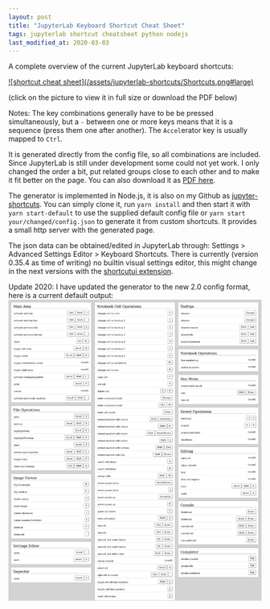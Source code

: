 ```yaml
---
layout: post
title: "JupyterLab Keyboard Shortcut Cheat Sheet"
tags: jupyterlab shortcut cheatsheet python nodejs
last_modified_at: 2020-03-03
---
```

A complete overview of the current JupyterLab keyboard shortcuts:<br>

<a href="/assets/jupyterlab-shortcuts/Shortcuts.png">
![shortcut cheat sheet](/assets/jupyterlab-shortcuts/Shortcuts.png#large)
</a>

(click on the picture to view it in full size or download the PDF below)

Notes: The key combinations generally have to be be pressed simultaneously,  but a `-` between one or more keys means that it is a sequence (press them one after another). The `Accel`erator key is usually mapped to `Ctrl`.

It is generated directly from the config file, so all combinations are included. Since JupyterLab is still under development some could not yet work. I only changed the order a bit, put related groups close to each other and to make it fit better on the page.
You can also download it as [PDF here](/assets/jupyterlab-shortcuts/Shortcuts.pdf).

The generator is implemented in Node.js, it is also on my Github as [jupyter-shortcuts](https://github.com/Jakeler/jupyter-shortcuts). You can simply clone it, run `yarn install` and then start it with `yarn start-default` to use the supplied default config file or `yarn start your/changed/config.json` to generate it from custom shortcuts. It provides a small http server with the generated page.

The json data can be obtained/edited in JupyterLab through: Settings > Advanced Settings Editor > Keyboard Shortcuts. There is currently (version 0.35.4 as time of writing) no builtin visual settings editor, this might change in the next versions with the [shortcutui extension](https://github.com/jupyterlab/jupyterlab-shortcutui).

Update 2020: I have updated the generator to the new 2.0 config format, here is a current default output:
<a href="/assets/jupyterlab-shortcuts/Shortcuts2020.png">
![shortcut cheat sheet](/assets/jupyterlab-shortcuts/Shortcuts2020.png)
</a>